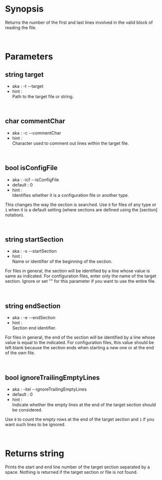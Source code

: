 # Synopsis

Returns the number of the first and last lines involved in the valid block of 
reading the file.



&nbsp;

# Parameters

## string target

- aka       : -t --target
- hint      :  
  Path to the target file or string.


&nbsp;

## char commentChar

- aka       : -c --commentChar
- hint      :  
  Character used to comment out lines within the target file.


&nbsp;

## bool isConfigFile

- aka       : -icf --isConfigFile
- default   : 0
- hint      :  
  Identifies whether it is a configuration file or another type.

This changes the way the section is searched.
Use `0` for files of any type or `1` when it is a default setting (where 
sections are defined using the [section] notation).


&nbsp;

## string startSection

- aka       : -s --startSection
- hint      :  
  Name or identifier of the beginning of the section.

For files in general, the section will be identified by a line whose value is 
same as indicated. For configuration files, enter only the name of the target 
section.
Ignore or set "" for this parameter if you want to use the entire file.


&nbsp;

## string endSection

- aka       : -e --endSection
- hint      :  
  Section end identifier.

For files in general, the end of the section will be identified by a line whose
value is equal to the indicated. For configuration files, this value should be 
left blank because the section ends when starting a new one or at the end of 
the own file.


&nbsp;

## bool ignoreTrailingEmptyLines

- aka       : -itel --ignoreTrailingEmptyLines
- default   : 0
- hint      :  
  Indicate whether the empty lines at the end of the target section should be 
  considered.

Use `0` to count the empty rows at the end of the target section and `1` if 
you want such lines to be ignored.




&nbsp;

# Returns string

Prints the start and end line number of the target section separated by a 
space. Nothing is returned if the target section or file is not found.